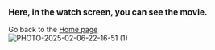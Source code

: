 ### Here, in the watch screen, you can see the movie.<br>
Go back to the [Home page](Home_Page.md)<br>
![PHOTO-2025-02-06-22-16-51 (1)](https://github.com/user-attachments/assets/c841b5cf-d7a7-492f-8fb7-a3f2470037f5)<br>
